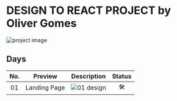 # DESIGN TO REACT PROJECT by Oliver Gomes

![project image](https://raw.githubusercontent.com/oliver-gomes/design-to-react/master/images/react%20design.png)

## Days

| No. |   Preview    |                                            Description                                            | Status |
| :-: | :----------: | :-----------------------------------------------------------------------------------------------: | :----: |
| 01  | Landing Page | ![01 design](https://raw.githubusercontent.com/oliver-gomes/design-to-react/master/images/01.png) |   🛠    |
